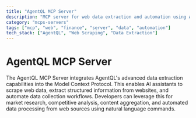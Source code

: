 ```yaml
---
title: "AgentQL MCP Server"
description: "MCP server for web data extraction and automation using AgentQL."
category: "mcps-servers"
tags: ["mcp", "web", "finance", "server", "data", "automation"]
tech_stack: ["AgentQL", "Web Scraping", "Data Extraction"]
---
```


# AgentQL MCP Server

The AgentQL MCP Server integrates AgentQL's advanced data extraction capabilities into the Model Context Protocol. This enables AI assistants to scrape web data, extract structured information from websites, and automate data collection workflows. Developers can leverage this for market research, competitive analysis, content aggregation, and automated data processing from web sources using natural language commands.
